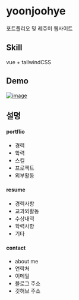 # yoonjoohye
포트폴리오 및 레쥬미 웹사이트

## Skill
vue + tailwindCSS

## Demo
[![image](https://user-images.githubusercontent.com/26542929/89775359-973e7a00-db42-11ea-9943-2d57d54ff6a6.png)](https://i.imgur.com/pditetx.mp4)

## 설명
#### portflio
- 경력
- 학력
- 스킬
- 프로젝트
- 외부활동

#### resume
- 경력사항
- 교과외활동
- 수상내역
- 학력사항
- 기타

#### contact
- about me
- 연락처
- 이메일
- 블로그 주소
- 깃허브 주소
